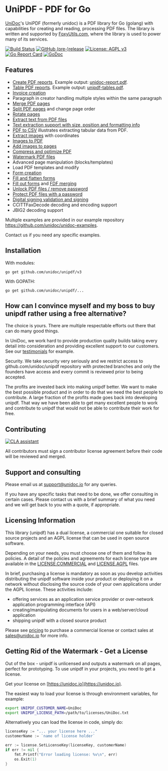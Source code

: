 # UniPDF - PDF for Go

[UniDoc](http://unidoc.io)'s UniPDF (formerly unidoc) is a PDF library for Go (golang) with capabilities for
creating and reading, processing PDF files. The library is written and supported by 
[FoxyUtils.com](https://foxyutils.com), where the library is used to power many of its services. 

[![Build Status](https://app.wercker.com/status/22b50db125a6d376080f3f0c80d085fa/s/master "wercker status")](https://app.wercker.com/project/bykey/22b50db125a6d376080f3f0c80d085fa)
[![GitHub (pre-)release](https://img.shields.io/github/release/unidoc/unipdf/all.svg)](https://github.com/unidoc/unipdf/releases)
[![License: AGPL v3](https://img.shields.io/badge/License-Dual%20AGPL%20v3/Commercial-blue.svg)](https://www.gnu.org/licenses/agpl-3.0)
[![Go Report Card](https://goreportcard.com/badge/github.com/unidoc/unipdf)](https://goreportcard.com/report/github.com/unidoc/unipdf)
[![GoDoc](https://godoc.org/github.com/unidoc/unipdf?status.svg)](https://godoc.org/github.com/unidoc/unipdf)

## Features

- [Create PDF reports](https://github.com/unidoc/unipdf-examples/blob/v3/report/pdf_report.go). Example output: [unidoc-report.pdf](https://github.com/unidoc/unipdf-examples/blob/v3/report/unidoc-report.pdf).
- [Table PDF reports](https://github.com/unidoc/unipdf-examples/blob/v3/report/pdf_tables.go). Example output: [unipdf-tables.pdf](https://github.com/unidoc/unipdf-examples/blob/v3/report/unipdf-tables.pdf).
- [Invoice creation](https://unidoc.io/news/simple-invoices)
- Paragraph in creator handling multiple styles within the same paragraph
- [Merge PDF pages](https://github.com/unidoc/unipdf-examples/blob/v3/pages/pdf_merge.go)
- [Split PDF pages](https://github.com/unidoc/unipdf-examples/blob/v3/pages/pdf_split.go) and change page order
- [Rotate pages](https://github.com/unidoc/unipdf-examples/blob/v3/pages/pdf_rotate.go)
- [Extract text from PDF files](https://github.com/unidoc/unipdf-examples/blob/v3/text/pdf_extract_text.go)
- [Text extraction support with size, position and formatting info](https://github.com/unidoc/unipdf-examples/blob/v3/text/pdf_text_locations.go)
- [PDF to CSV](https://github.com/unidoc/unipdf-examples/blob/v3/text/pdf_to_csv.go) illustrates extracting tabular data from PDF.
- [Extract images](https://github.com/unidoc/unipdf-examples/blob/v3/image/pdf_extract_images.go) with coordinates
- [Images to PDF](https://github.com/unidoc/unipdf-examples/blob/v3/image/pdf_images_to_pdf.go)
- [Add images to pages](https://github.com/unidoc/unipdf-examples/blob/v3/image/pdf_add_image_to_page.go)
- [Compress and optimize PDF](https://github.com/unidoc/unipdf-examples/blob/v3/compress/pdf_optimize.go)
- [Watermark PDF files](https://github.com/unidoc/unipdf-examples/blob/v3/image/pdf_watermark_image.go)
- Advanced page manipulation (blocks/templates)
- Load PDF templates and modify
- [Form creation](https://github.com/unidoc/unipdf-examples/blob/v3/forms/pdf_form_add.go)
- [Fill and flatten forms](https://github.com/unidoc/unipdf-examples/blob/v3/forms/pdf_form_flatten.go)
- [Fill out forms](https://github.com/unidoc/unipdf-examples/blob/v3/forms/pdf_form_fill_json.go) and [FDF merging](https://github.com/unidoc/unipdf-examples/blob/v3/forms/pdf_form_fill_fdf_merge.go)
- [Unlock PDF files / remove password](https://github.com/unidoc/unipdf-examples/blob/v3/security/pdf_unlock.go)
- [Protect PDF files with a password](https://github.com/unidoc/unipdf-examples/blob/v3/security/pdf_protect.go)
- [Digital signing validation and signing](https://github.com/unidoc/unipdf-examples/tree/v3/signatures)
- CCITTFaxDecode decoding and encoding support
- JBIG2 decoding support

Multiple examples are provided in our example repository https://github.com/unidoc/unidoc-examples.

Contact us if you need any specific examples.

## Installation
With modules:
~~~
go get github.com/unidoc/unipdf/v3
~~~

With GOPATH:
~~~
go get github.com/unidoc/unipdf/...
~~~


## How can I convince myself and my boss to buy unipdf rather using a free alternative?

The choice is yours. There are multiple respectable efforts out there that can do many good things.

In UniDoc, we work hard to provide production quality builds taking every detail into consideration and providing excellent support to our customers.  See our [testimonials](https://unidoc.io) for example.

Security.  We take security very seriously and we restrict access to github.com/unidoc/unipdf repository with protected branches and only the founders have access and every commit is reviewed prior to being accepted.

The profits are invested back into making unipdf better. We want to make the best possible product and in order to do that we need the best people to contribute. A large fraction of the profits made goes back into developing unipdf.  That way we have been able to get many excellent people to work and contribute to unipdf that would not be able to contribute their work for free.


## Contributing

[![CLA assistant](https://cla-assistant.io/readme/badge/unidoc/unipdf)](https://cla-assistant.io/unidoc/unipdf)

All contributors must sign a contributor license agreement before their code will be reviewed and merged.

## Support and consulting

Please email us at support@unidoc.io for any queries.

If you have any specific tasks that need to be done, we offer consulting in certain cases.
Please contact us with a brief summary of what you need and we will get back to you with a quote, if appropriate.

## Licensing Information

This library (unipdf) has a dual license, a commercial one suitable for closed source projects and an
AGPL license that can be used in open source software.

Depending on your needs, you must choose one of them and follow its policies. A detail of the policies
and agreements for each license type are available in the [LICENSE.COMMERCIAL](LICENSE.COMMERCIAL)
and [LICENSE.AGPL](LICENSE.AGPL) files.

In brief, purchasing a license is mandatory as soon as you develop activities
distributing the unipdf software inside your product or deploying it on a network
without disclosing the source code of your own applications under the AGPL license.
These activities include:

 * offering services as an application service provider or over-network application programming interface (API)
 * creating/manipulating documents for users in a web/server/cloud application
 * shipping unipdf with a closed source product

Please see [pricing](http://unidoc.io/pricing) to purchase a commercial license or contact sales at sales@unidoc.io
for more info.

## Getting Rid of the Watermark - Get a License
Out of the box - unipdf is unlicensed and outputs a watermark on all pages, perfect for prototyping.
To use unipdf in your projects, you need to get a license.

Get your license on [https://unidoc.io](https://unidoc.io).

The easiest way to load your license is through environment variables, for example:
```bash
export UNIPDF_CUSTOMER_NAME=UniDoc
export UNIPDF_LICENSE_PATH=/path/to/licenses/UniDoc.txt
```

Alternatively you can load the license in code, simply do:
```go
licenseKey := "... your license here ..."
customerName := `name of license holder`

err := license.SetLicenseKey(licenseKey, customerName)
if err != nil {
    fmt.Printf("Error loading license: %v\n", err)
    os.Exit(1)
}
```

[contributing]: CONTRIBUTING.md
